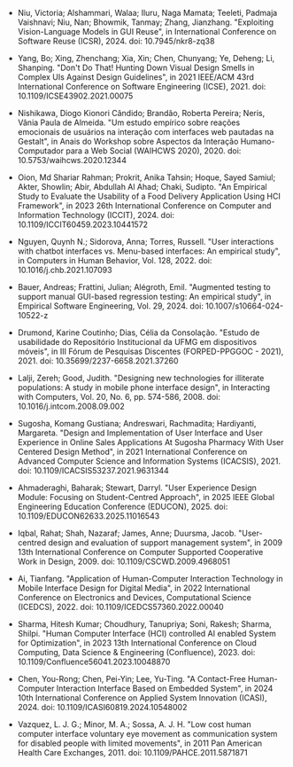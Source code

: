 * Niu, Victoria; Alshammari, Walaa; Iluru, Naga Mamata; Teeleti, Padmaja Vaishnavi; Niu, Nan; Bhowmik, Tanmay; Zhang, Jianzhang. "Exploiting Vision-Language Models in GUI Reuse", in International Conference on Software Reuse (ICSR), 2024. doi: 10.7945/nkr8-zq38

* Yang, Bo; Xing, Zhenchang; Xia, Xin; Chen, Chunyang; Ye, Deheng; Li, Shanping. "Don't Do That! Hunting Down Visual Design Smells in Complex UIs Against Design Guidelines", in 2021 IEEE/ACM 43rd International Conference on Software Engineering (ICSE), 2021. doi: 10.1109/ICSE43902.2021.00075

* Nishikawa, Diogo Kionori Cândido; Brandão, Roberta Pereira; Neris, Vânia Paula de Almeida. "Um estudo empírico sobre reações emocionais de usuários na interação com interfaces web pautadas na Gestalt", in Anais do Workshop sobre Aspectos da Interação Humano-Computador para a Web Social (WAIHCWS 2020), 2020. doi: 10.5753/waihcws.2020.12344

* Oion, Md Shariar Rahman; Prokrit, Anika Tahsin; Hoque, Sayed Samiul; Akter, Showlin; Abir, Abdullah Al Ahad; Chaki, Sudipto. "An Empirical Study to Evaluate the Usability of a Food Delivery Application Using HCI Framework", in 2023 26th International Conference on Computer and Information Technology (ICCIT), 2024. doi: 10.1109/ICCIT60459.2023.10441572

* Nguyen, Quynh N.; Sidorova, Anna; Torres, Russell. "User interactions with chatbot interfaces vs. Menu-based interfaces: An empirical study", in Computers in Human Behavior, Vol. 128, 2022. doi: 10.1016/j.chb.2021.107093

* Bauer, Andreas; Frattini, Julian; Alégroth, Emil. "Augmented testing to support manual GUI-based regression testing: An empirical study", in Empirical Software Engineering, Vol. 29, 2024. doi: 10.1007/s10664-024-10522-z

* Drumond, Karine Coutinho; Dias, Célia da Consolação. "Estudo de usabilidade do Repositório Institucional da UFMG em dispositivos móveis", in III Fórum de Pesquisas Discentes (FORPED-PPGGOC - 2021), 2021. doi: 10.35699/2237-6658.2021.37260

* Lalji, Zereh; Good, Judith. "Designing new technologies for illiterate populations: A study in mobile phone interface design", in Interacting with Computers, Vol. 20, No. 6, pp. 574-586, 2008. doi: 10.1016/j.intcom.2008.09.002

* Sugosha, Komang Gustiana; Andreswari, Rachmadita; Hardiyanti, Margareta. "Design and Implementation of User Interface and User Experience in Online Sales Applications At Sugosha Pharmacy With User Centered Design Method", in 2021 International Conference on Advanced Computer Science and Information Systems (ICACSIS), 2021. doi: 10.1109/ICACSIS53237.2021.9631344

* Ahmaderaghi, Baharak; Stewart, Darryl. "User Experience Design Module: Focusing on Student-Centred Approach", in 2025 IEEE Global Engineering Education Conference (EDUCON), 2025. doi: 10.1109/EDUCON62633.2025.11016543

* Iqbal, Rahat; Shah, Nazaraf; James, Anne; Duursma, Jacob. "User-centred design and evaluation of support management system", in 2009 13th International Conference on Computer Supported Cooperative Work in Design, 2009. doi: 10.1109/CSCWD.2009.4968051

* Ai, Tianfang. "Application of Human-Computer Interaction Technology in Mobile Interface Design for Digital Media", in 2022 International Conference on Electronics and Devices, Computational Science (ICEDCS), 2022. doi: 10.1109/ICEDCS57360.2022.00040

* Sharma, Hitesh Kumar; Choudhury, Tanupriya; Soni, Rakesh; Sharma, Shilpi. "Human Computer Interface (HCI) controlled AI enabled System for Optimization", in 2023 13th International Conference on Cloud Computing, Data Science & Engineering (Confluence), 2023. doi: 10.1109/Confluence56041.2023.10048870

* Chen, You-Rong; Chen, Pei-Yin; Lee, Yu-Ting. "A Contact-Free Human-Computer Interaction Interface Based on Embedded System", in 2024 10th International Conference on Applied System Innovation (ICASI), 2024. doi: 10.1109/ICASI60819.2024.10548002

* Vazquez, L. J. G.; Minor, M. A.; Sossa, A. J. H. "Low cost human computer interface voluntary eye movement as communication system for disabled people with limited movements", in 2011 Pan American Health Care Exchanges, 2011. doi: 10.1109/PAHCE.2011.5871871